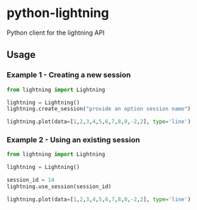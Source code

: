 python-lightning
================

Python client for the lightning API



## Usage

### Example 1 - Creating a new session

```python
from lightning import Lightning

lightning = Lightning()
lightning.create_session("provide an option session name")

lightning.plot(data=[1,2,3,4,5,6,7,8,0,-2,2], type='line')

```

### Example 2 - Using an existing session


```python
from lightning import Lightning

lightning = Lightning()

session_id = 14
lightning.use_session(session_id)

lightning.plot(data=[1,2,3,4,5,6,7,8,0,-2,2], type='line')

```
